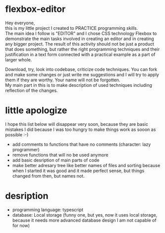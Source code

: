 # flexbox-editor

Hey everyone,  
this is my little project I created to PRACTICE programming skills.  
The main idea I follow is "EDITOR" and I chose CSS technology Flexbox to demonstrate the main tasks involved in creating an editor and in creating any bigger project.
The result of this activity should not be just a product that does something, but rather the right programming techniques and their justification in a text form connected with a practical example as a part of larger whole.  

Download, try, look into codebase, criticize code techniques. You can fork and make some changes or just write me suggestions and I will try to apply them if they are worthy.   Your name will not be forgotten.  
My main part in this is to make description of used techniques including reflection of the changes.  

# little apologize
I hope this list below will disappear very soon, because they are basic mistakes I did because I was too hungry to make things work as sooon as possible :-)
- add comments to functions that have no comments (character: lazy programmer)  
- remove functions that will no be used anymore  
- add basic desription of main parts of code  
- make better adresary tree like better names of files and sorting because when I started it was good and it made perfect sense, but things changed from then, but names not.

# desription
- programming language: typescript
- database: Local storage (funny one, but yes, now it uses local storage, because it needs more advanced database design I am not capable of for now)
